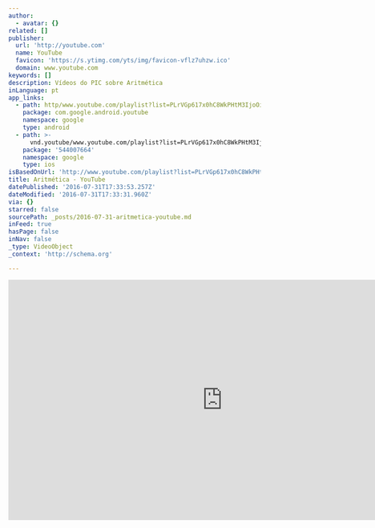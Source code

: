 ```yaml
---
author:
  - avatar: {}
related: []
publisher:
  url: 'http://youtube.com'
  name: YouTube
  favicon: 'https://s.ytimg.com/yts/img/favicon-vflz7uhzw.ico'
  domain: www.youtube.com
keywords: []
description: Vídeos do PIC sobre Aritmética
inLanguage: pt
app_links:
  - path: http/www.youtube.com/playlist?list=PLrVGp617x0hC8WkPHtM3IjoOiiyJs-hHh
    package: com.google.android.youtube
    namespace: google
    type: android
  - path: >-
      vnd.youtube/www.youtube.com/playlist?list=PLrVGp617x0hC8WkPHtM3IjoOiiyJs-hHh
    package: '544007664'
    namespace: google
    type: ios
isBasedOnUrl: 'http://www.youtube.com/playlist?list=PLrVGp617x0hC8WkPHtM3IjoOiiyJs-hHh'
title: Aritmética - YouTube
datePublished: '2016-07-31T17:33:53.257Z'
dateModified: '2016-07-31T17:33:31.960Z'
via: {}
starred: false
sourcePath: _posts/2016-07-31-aritmetica-youtube.md
inFeed: true
hasPage: false
inNav: false
_type: VideoObject
_context: 'http://schema.org'

---
```

<iframe src="http://cdn.embedly.com/widgets/media.html?src=http%3A%2F%2Fwww.youtube.com%2Fembed%2Fvideoseries%3Flist%3DPLrVGp617x0hC8WkPHtM3IjoOiiyJs-hHh&amp;url=https%3A%2F%2Fwww.youtube.com%2Fplaylist%3Flist%3DPLrVGp617x0hC8WkPHtM3IjoOiiyJs-hHh&amp;image=https%3A%2F%2Fi.ytimg.com%2Fvi%2Fyb9RD5k9ofs%2Fhqdefault.jpg%3Fcustom%3Dtrue%26w%3D320%26h%3D180%26stc%3Dtrue%26jpg444%3Dtrue%26jpgq%3D90%26sp%3D68%26sigh%3D0c42Y6_KcZZ1h3Z1PyRrGTWMctI&amp;key=b7d04c9b404c499eba89ee7072e1c4f7&amp;type=text%2Fhtml&amp;schema=youtube" width="853" height="480" scrolling="no" frameborder="0" allowfullscreen="" style=""></iframe>